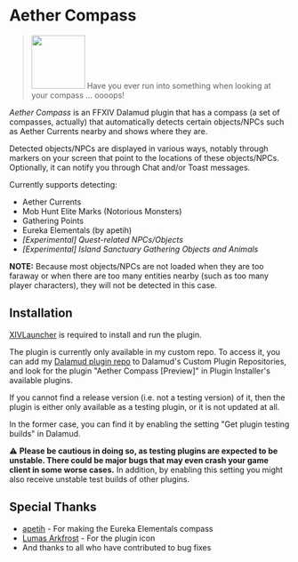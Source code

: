 # Aether Compass

<!--
> :warning: Apologies:
> This plugin is not being actively worked on at the moment,
> though it is not entirely dead at the moment either (and big thanks to community contributions!).
>
> For those who are looking for the latest version since Dalamud's API9 update,
> there is a testing version available in my custom repo.
> See [below](#installation) for the installation guide.
>
> There is no guarantee the plugin will function as expected as I am unable to test it extensively.
> But any contribution (PRs or issues) is still welcome --- just don't expect prompt responses from me.

---
-->

> <img src="./res/img/icon_by_arkfrostlumas.png" width="96"/>
> Have you ever run into something when looking at your compass ... oooops!

_Aether Compass_ is an FFXIV Dalamud plugin that has a compass (a set of compasses, actually) 
that automatically detects certain objects/NPCs such as Aether Currents nearby and shows where they are.

Detected objects/NPCs are displayed in various ways, 
notably through markers on your screen that point to the locations of these objects/NPCs.
Optionally, it can notify you through Chat and/or Toast messages.

Currently supports detecting:
- Aether Currents
- Mob Hunt Elite Marks (Notorious Monsters)
- Gathering Points
- Eureka Elementals (by apetih)
- *\[Experimental\] Quest-related NPCs/Objects*
- *\[Experimental\] Island Sanctuary Gathering Objects and Animals*

**NOTE:** Because most objects/NPCs are not loaded 
when they are too faraway or when there are too many entities nearby (such as too many player characters), 
they will not be detected in this case.


## Installation

[XIVLauncher](https://github.com/goatcorp/FFXIVQuickLauncher) is required to install and run the plugin.

The plugin is currently only available in my custom repo.
To access it, you can add my [Dalamud plugin repo](https://github.com/yomishino/MyDalamudPlugins) to Dalamud's Custom Plugin Repositories,
and look for the plugin "Aether Compass [Preview]" in Plugin Installer's available plugins.

If you cannot find a release version (i.e. not a testing version) of it,
then the plugin is either only available as a testing plugin, or it is not updated at all.

In the former case, you can find it by enabling the setting "Get plugin testing builds" in Dalamud.

:warning: **Please be cautious in doing so, as testing plugins are expected to be unstable.
There could be major bugs that may even crash your game client in some worse cases.**
In addition, by enabling this setting you might also receive unstable test builds of other plugins.


<!--
There are two sources from which you can install the plugin:
- the official repo (the "standard" version, but as a testing plugin), or
- my custom repo (the "preview" version)

:exclamation: For users who previously installed through my custom repo:
If the version you installed from my custom repo does not have `[Preview]` in its name,
please **uninstall it and reinstall** through one of the methods for the correct version.

That version is obsolete and is no longer able to receive update.

### Through Official Repo

Aether Compass is currently a testing plugin in the Dalamud official repo.

To install the plugin from the official repo, you will need to enable the setting "Get plugin testing builds"
under the "Experimental" tab in Dalamud Settings.

> :warning: However, please be cautious that by enabling this setting you will also be receiving testing builds of other plugins,
> which, as the name suggests, are still in testing and may be unstable.


### Through My Custom Repo

Add my [Dalamud plugin repo](https://github.com/yomishino/MyDalamudPlugins) to Dalamud's Custom Plugin Repositories.

Once added, look for the plugin "Aether Compass [Preview]" in Plugin Installer's available plugins.

You do not need to enable the setting "Get plugin testing builds" in Dalamud in order to install the preview version,
although you could opt to do so and receive unstable test builds occasionally.

> :warning: If you would like to install the Preview version this way 
> but have also installed the plugin [through the official repo as described above](#through-official-repo), 
> please **disable** the standard version from the official repo **before** installing and running 

### Notes on the Two Versions

Normally the two versions are the same, despite that the preview version has "[Preview]" in its name.

The "standard" version installed through the official repo tends to receive an update a bit later 
due to the review process.
But that should not be a real problem most of the time (I guess?).

You can click below for more detailed explanation for why there is such a mess. But **tl;dr**

<details>

Since an update introduced in Dalamud some time around the release of Patch 6.2 (probably),
plugins in custom repos are not allowed to have the same name as plugins in the official repo for security reasons.

Previously, Aether Compass had been on both repos.
Due to the new policy, however, the plugin on my custom repo is no longer available through Dalamud under the same name,
and those who installed that version of the plugin through my custom repo are probably unable to receive any update.

(Those who installed the plugin through the official repo are not likely to be affected by this policy.)

Ideally, everyone should be installing the plugin through the official repo.
But, as it is currently a testing plugin there, this means one must enabling the corresponding setting 
in order to receive testing builds,
and so potentially get exposed to the testing builds of all the other plugins on any repo.
And some of these are truly just, well, testing builds.

So the plugin is renamed as a Preview version so that it can exist alongside the "standard" version in the official repo,
to allow anyone to install it without enabling the "Get plugin testing builds" setting.

Both ways of installation have their own drawbacks.
And the current workaround (by providing a so-called "Preview" version) is very messy on both ends.

That being said, there should presumably be a better way to resolve this issue... But another day, perhaps.
</details>

-->

## Special Thanks

- [apetih](https://github.com/apetih) - For making the Eureka Elementals compass
- [Lumas Arkfrost](https://github.com/ArkfrostLumas) - For the plugin icon
- And thanks to all who have contributed to bug fixes


